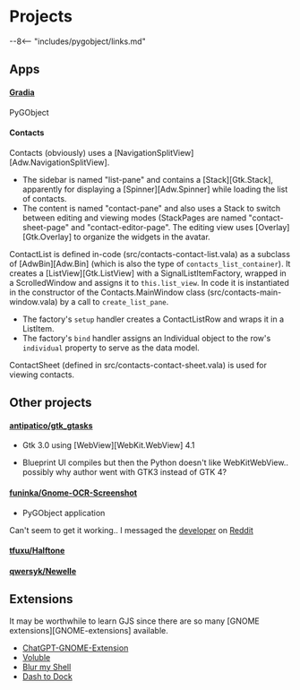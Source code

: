 # Projects

--8<-- "includes/pygobject/links.md"

## Apps

#### [Gradia](https://github.com/AlexanderVanhee/Gradia)

PyGObject

#### Contacts

Contacts (obviously) uses a [NavigationSplitView][Adw.NavigationSplitView].

-   The sidebar is named "list-pane" and contains a [Stack][Gtk.Stack], apparently for displaying a [Spinner][Adw.Spinner] while loading the list of contacts.
-   The content is named "contact-pane" and also uses a Stack to switch between editing and viewing modes (StackPages are named "contact-sheet-page" and "contact-editor-page".
    The editing view uses [Overlay][Gtk.Overlay] to organize the widgets in the avatar.


ContactList is defined in-code (src/contacts-contact-list.vala) as a subclass of [AdwBin][Adw.Bin] (which is also the type of `contacts_list_container`). 
It creates a [ListView][Gtk.ListView] with a SignalListItemFactory, wrapped in a ScrolledWindow and assigns it to `this.list_view`.
In code it is instantiated in the constructor of the Contacts.MainWindow class (src/contacts-main-window.vala) by a call to `create_list_pane`.

-   The factory's `setup` handler creates a ContactListRow and wraps it in a ListItem.
-   The factory's `bind` handler assigns an Individual object to the row's `individual` property to serve as the data model.

ContactSheet (defined in src/contacts-contact-sheet.vala) is used for viewing contacts.

## Other projects

#### [antipatico/gtk\_gtasks](https://github.com/antipatico/gtk_gtasks)

-   Gtk 3.0 using [WebView][WebKit.WebView] 4.1

-   Blueprint UI compiles but then the Python doesn't like WebKitWebView.. possibly why author went with GTK3 instead of GTK 4?

#### [funinka/Gnome-OCR-Screenshot](https://github.com/funinkina/Gnome-OCR-Screenshot)

-   PyGObject application

Can't seem to get it working.. I messaged the [developer](https://www.reddit.com/user/ashtraxk/) on [Reddit](https://www.reddit.com/r/gnome/comments/1ktis0x/comment/mtvdo8d/?utm_source=share&utm_medium=web3x&utm_name=web3xcss&utm_term=1&utm_content=share_button) 

#### [tfuxu/Halftone](https://github.com/tfuxu/Halftone)

#### [qwersyk/Newelle](https://github.com/qwersyk/Newelle)

## Extensions

It may be worthwhile to learn GJS since there are so many [GNOME extensions][GNOME-extensions] available.

-   [ChatGPT-GNOME-Extension](https://github.com/macdaddyaz20/ChatGPT-GNOME-Extension)
-   [Voluble](https://github.com/QuantiusBenignus/voluble)
-   [Blur my Shell](https://github.com/aunetx/blur-my-shell)
-   [Dash to Dock](https://github.com/micheleg/dash-to-dock)
